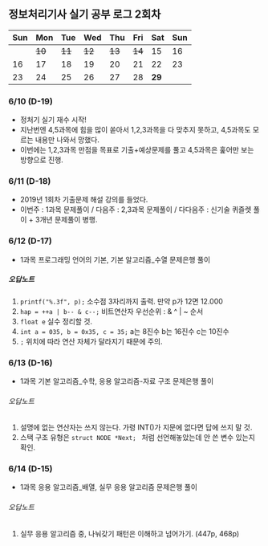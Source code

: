 ## 정보처리기사 실기 공부 로그 2회차

| Sun | Mon  | Tue  | Wed  | Thu  | Fri  | Sat  | Sun          |
| ---- | ---- | ---- | ---- | ---- | ---- | ------------ | ------------ |
|  | ~~10~~ | ~~11~~        | ~~12~~ | ~~13~~ | ~~14~~ | 15  | 16         |
| 16   | 17     | 18   | 19   | 20   | 21   | 22     | 23   |
| 23   | 24     | 25   | 26   | 27   | 28   | **29** |      |



### 6/10 (D-19)

- 정처기 실기 재수 시작!
- 지난번엔 4,5과목에 힘을 많이 쏟아서 1,2,3과목을 다 맞추지 못하고, 4,5과목도 모르는 내용만 나와서 망했다.
- 이번에는 1,2,3과목 만점을 목표로 기출+예상문제를 풀고 4,5과목은 훑어만 보는 방향으로 진행.



### 6/11 (D-18)

- 2019년 1회차 기출문제 해설 강의를 들었다.
- 이번주 : 1과목 문제풀이 / 다음주 : 2,3과목 문제풀이 / 다다음주 : 신기술 퀴즐렛 풀이 + 3개년 문제풀이 병행.



### 6/12 (D-17)

- 1과목 프로그래밍 언어의 기본, 기본 알고리즘_수열 문제은행 풀이

##### 오답노트

1. `printf("%.3f", p);`
   소수점 3자리까지 출력. 만약 p가 12면 12.000
2. `hap = ++a | b-- & c--;`
   비트연산자 우선순위 : & ^ | ~ 순서
3. `float e` 실수 정리할 것.
4. `int a = 035, b = 0x35, c = 35;`
   a는 8진수 b는 16진수 c는 10진수
5. `;` 위치에 따라 연산 자체가 달라지기 때문에 주의.



### 6/13 (D-16)

- 1과목 기본 알고리즘_수학, 응용 알고리즘-자료 구조 문제은행 풀이

###### 오답노트

1. 설명에 없는 연산자는 쓰지 않는다. 가령 INT()가 지문에 없다면 답에 쓰지 말 것.
2. 스택 구조 유형은 `struct NODE *Next; ` 처럼 선언해놓았는데 안 쓴 변수 있는지 확인.



### 6/14 (D-15)

- 1과목 응용 알고리즘_배열, 실무 응용 알고리즘 문제은행 풀이

###### 오답노트

1. 실무 응용 알고리즘 중, 나눠갖기 패턴은 이해하고 넘어가기. (447p, 468p)